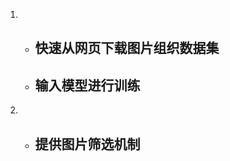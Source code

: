 1. - ## 快速从网页下载图片组织数据集
	- ## 输入模型进行训练

2. - ## 提供图片筛选机制
<!--stackedit_data:
eyJoaXN0b3J5IjpbMTA0NjY0OTk5N119
-->